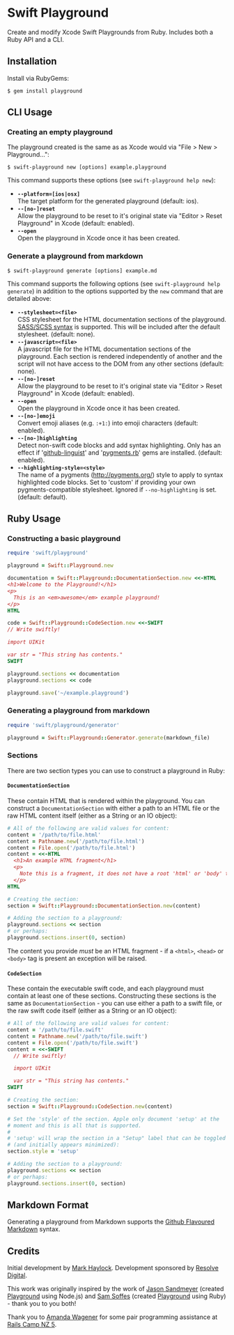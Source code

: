# Swift Playground

Create and modify Xcode Swift Playgrounds from Ruby. Includes both a Ruby API and a CLI.

## Installation

Install via RubyGems:
```
$ gem install playground
```

## CLI Usage

### Creating an empty playground

The playground created is the same as as Xcode would via "File > New > Playground…":
```
$ swift-playground new [options] example.playground
```

This command supports these options (see `swift-playground help new`):

* __`--platform=[ios|osx]`__
<br /> The target platform for the generated playground (default: ios).
* __`--[no-]reset`__
<br /> Allow the playground to be reset to it's original state via "Editor >
Reset Playground" in Xcode (default: enabled).
* __`--open`__
<br /> Open the playground in Xcode once it has been created.

### Generate a playground from markdown

```
$ swift-playground generate [options] example.md
```

This command supports the following options (see `swift-playground help generate`) in addition to the options supported by the `new` command that are detailed above:

* __`--stylesheet=<file>`__
<br /> CSS stylesheet for the HTML documentation sections of the playground. [SASS/SCSS syntax](http://sass-lang.com) is supported. This will be included after the default stylesheet. (default: none).
* __`--javascript=<file>`__
<br /> A javascript file for the HTML documentation sections of the playground. Each section is rendered independently of another and the script will not have access to the DOM from any other sections (default: none).
* __`--[no-]reset`__
<br /> Allow the playground to be reset to it's original state via "Editor > Reset Playground" in Xcode (default: enabled).
* __`--open`__
<br /> Open the playground in Xcode once it has been created.
* __`--[no-]emoji`__
<br /> Convert emoji aliases (e.g. `:+1:`) into emoji characters (default: enabled).
* __`--[no-]highlighting`__
<br /> Detect non-swift code blocks and add syntax highlighting. Only has an effect if '[github-linguist](https://github.com/github/linguist)' and '[pygments.rb](https://github.com/tmm1/pygments.rb)' gems are installed. (default: enabled).
* __`--highlighting-style=<style>`__
<br /> The name of a pygments (http://pygments.org/) style to apply to syntax highlighted code blocks. Set to 'custom' if providing your own pygments-compatible stylesheet. Ignored if `--no-highlighting` is set. (default: default).

## Ruby Usage

### Constructing a basic playground

```ruby
require 'swift/playground'

playground = Swift::Playground.new

documentation = Swift::Playground::DocumentationSection.new <<-HTML
<h1>Welcome to the Playground!</h1>
<p>
  This is an <em>awesome</em> example playground!
</p>
HTML

code = Swift::Playground::CodeSection.new <<-SWIFT
// Write swiftly!

import UIKit

var str = "This string has contents."
SWIFT

playground.sections << documentation
playground.sections << code

playground.save('~/example.playground')
```

### Generating a playground from markdown

```ruby
require 'swift/playground/generator'

playground = Swift::Playground::Generator.generate(markdown_file)
```

### Sections

There are two section types you can use to construct a playground in Ruby:

#### `DocumentationSection`

These contain HTML that is rendered within the playground. You can construct a `DocumentationSection` with either a path to an HTML file or the raw HTML content itself (either as a String or an IO object):

```ruby
# All of the following are valid values for content:
content = '/path/to/file.html'
content = Pathname.new('/path/to/file.html')
content = File.open('/path/to/file.html')
content = <<-HTML
  <h1>An example HTML fragment</h1>
  <p>
    Note this is a fragment, it does not have a root 'html' or 'body' tag.
  </p>
HTML

# Creating the section:
section = Swift::Playground::DocumentationSection.new(content)

# Adding the section to a playground:
playground.sections << section
# or perhaps:
playground.sections.insert(0, section)
```

The content you provide _must_ be an HTML fragment - if a `<html>`, `<head>` or `<body>` tag is present an exception will be raised.

#### `CodeSection`

These contain the executable swift code, and each playground must contain at least one of these sections. Constructing these sections is the same as `DocumentationSection` - you can use either a path to a swift file, or the raw swift code itself (either as a String or an IO object):

```ruby
# All of the following are valid values for content:
content = '/path/to/file.swift'
content = Pathname.new('/path/to/file.swift')
content = File.open('/path/to/file.swift')
content = <<-SWIFT
  // Write swiftly!

  import UIKit

  var str = "This string has contents."
SWIFT

# Creating the section:
section = Swift::Playground::CodeSection.new(content)

# Set the 'style' of the section. Apple only document 'setup' at the
# moment and this is all that is supported.
#
# 'setup' will wrap the section in a "Setup" label that can be toggled
# (and initially appears minimized):
section.style = 'setup'

# Adding the section to a playground:
playground.sections << section
# or perhaps:
playground.sections.insert(0, section)
```

## Markdown Format

Generating a playground from Markdown supports the [Github Flavoured Markdown](https://help.github.com/articles/github-flavored-markdown/) syntax.

## Credits

Initial development by [Mark Haylock](https://github.com/mhaylock). Development sponsored by [Resolve Digital](http://resolve.digital).

This work was originally inspired by the work of [Jason Sandmeyer](https://github.com/jas) (created [Playground](https://github.com/jas/playground) using Node.js) and [Sam Soffes](https://github.com/soffes) (created [Playground](https://github.com/soffes/playground) using Ruby) - thank you to you both!

Thank you to [Amanda Wagener](https://github.com/awagener) for some pair programming assistance at [Rails Camp NZ 5](http://railscamps.com).
